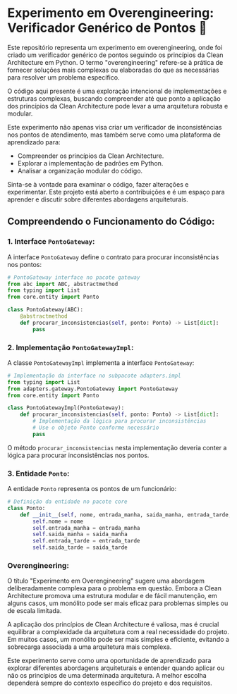 
# Experimento em Overengineering: Verificador Genérico de Pontos 🧪

Este repositório representa um experimento em overengineering, onde foi criado um verificador genérico de pontos seguindo os princípios da Clean Architecture em Python. O termo "overengineering" refere-se à prática de fornecer soluções mais complexas ou elaboradas do que as necessárias para resolver um problema específico.

O código aqui presente é uma exploração intencional de implementações e estruturas complexas, buscando compreender até que ponto a aplicação dos princípios da Clean Architecture pode levar a uma arquitetura robusta e modular.

Este experimento não apenas visa criar um verificador de inconsistências nos pontos de atendimento, mas também serve como uma plataforma de aprendizado para:

- Compreender os princípios da Clean Architecture.
- Explorar a implementação de padrões em Python.
- Analisar a organização modular do código.

Sinta-se à vontade para examinar o código, fazer alterações e experimentar. Este projeto está aberto a contribuições e é um espaço para aprender e discutir sobre diferentes abordagens arquiteturais.

## Compreendendo o Funcionamento do Código:

### 1. Interface `PontoGateway`:

A interface `PontoGateway` define o contrato para procurar inconsistências nos pontos:

```python
# PontoGateway interface no pacote gateway
from abc import ABC, abstractmethod
from typing import List
from core.entity import Ponto

class PontoGateway(ABC):
    @abstractmethod
    def procurar_inconsistencias(self, ponto: Ponto) -> List[dict]:
        pass
```

### 2. Implementação `PontoGatewayImpl`:

A classe `PontoGatewayImpl` implementa a interface `PontoGateway`:

```python
# Implementação da interface no subpacote adapters.impl
from typing import List
from adapters.gateway.PontoGateway import PontoGateway
from core.entity import Ponto

class PontoGatewayImpl(PontoGateway):
    def procurar_inconsistencias(self, ponto: Ponto) -> List[dict]:
        # Implementação da lógica para procurar inconsistências
        # Use o objeto Ponto conforme necessário
        pass
```

O método `procurar_inconsistencias` nesta implementação deveria conter a lógica para procurar inconsistências nos pontos.

### 3. Entidade `Ponto`:

A entidade `Ponto` representa os pontos de um funcionário:

```python
# Definição da entidade no pacote core
class Ponto:
    def __init__(self, nome, entrada_manha, saida_manha, entrada_tarde, saida_tarde):
        self.nome = nome
        self.entrada_manha = entrada_manha
        self.saida_manha = saida_manha
        self.entrada_tarde = entrada_tarde
        self.saida_tarde = saida_tarde
```

### Overengineering:

O título "Experimento em Overengineering" sugere uma abordagem deliberadamente complexa para o problema em questão. Embora a Clean Architecture promova uma estrutura modular e de fácil manutenção, em alguns casos, um monólito pode ser mais eficaz para problemas simples ou de escala limitada.

A aplicação dos princípios de Clean Architecture é valiosa, mas é crucial equilibrar a complexidade da arquitetura com a real necessidade do projeto. Em muitos casos, um monólito pode ser mais simples e eficiente, evitando a sobrecarga associada a uma arquitetura mais complexa.

Este experimento serve como uma oportunidade de aprendizado para explorar diferentes abordagens arquiteturais e entender quando aplicar ou não os princípios de uma determinada arquitetura. A melhor escolha dependerá sempre do contexto específico do projeto e dos requisitos.
